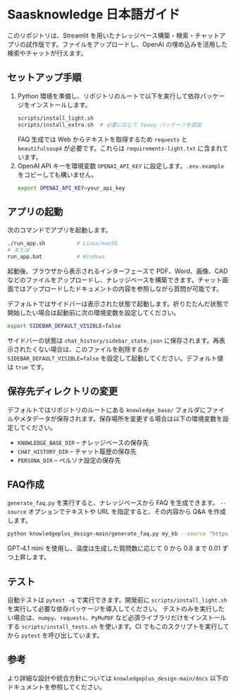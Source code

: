 # Saasknowledge 日本語ガイド

このリポジトリは、Streamlit を用いたナレッジベース構築・検索・チャットアプリの試作版です。ファイルをアップロードし、OpenAI の埋め込みを活用した検索やチャットが行えます。

## セットアップ手順

1. Python 環境を準備し、リポジトリのルートで以下を実行して依存パッケージをインストールします。
   ```bash
   scripts/install_light.sh
   scripts/install_extra.sh  # 必要に応じて heavy パッケージを追加
   ```
   FAQ 生成では Web からテキストを取得するため `requests` と
   `beautifulsoup4` が必要です。これらは `requirements-light.txt` に含まれています。
2. OpenAI API キーを環境変数 `OPENAI_API_KEY` に設定します。`.env.example` をコピーしても構いません。
   ```bash
   export OPENAI_API_KEY=your_api_key
   ```

## アプリの起動

次のコマンドでアプリを起動します。
```bash
./run_app.sh          # Linux/macOS
# または
run_app.bat           # Windows
```

起動後、ブラウザから表示されるインターフェースで PDF、Word、画像、CAD などのファイルをアップロードし、ナレッジベースを構築できます。チャット画面ではアップロードしたドキュメントの内容を参照しながら質問が可能です。

デフォルトではサイドバーは表示された状態で起動します。折りたたんだ状態で開始したい場合は起動前に次の環境変数を設定してください。

```bash
export SIDEBAR_DEFAULT_VISIBLE=false
```

サイドバーの状態は `chat_history/sidebar_state.json` に保存されます。再表示されたくない場合は、このファイルを削除するか `SIDEBAR_DEFAULT_VISIBLE=false` を設定して起動してください。デフォルト値は `true` です。

## 保存先ディレクトリの変更

デフォルトではリポジトリのルートにある `knowledge_base/` フォルダにファイルやメタデータが保存されます。保存場所を変更する場合は以下の環境変数を設定してください。

- `KNOWLEDGE_BASE_DIR` – ナレッジベースの保存先
- `CHAT_HISTORY_DIR` – チャット履歴の保存先
- `PERSONA_DIR` – ペルソナ設定の保存先

## FAQ作成

`generate_faq.py` を実行すると、ナレッジベースから FAQ を生成できます。
`--source` オプションでテキストや URL を指定すると、その内容から Q&A を作成します。

```bash
python knowledgeplus_design-main/generate_faq.py my_kb --source "https://example.com"
```

GPT‑4.1 mini を使用し、温度は生成した質問数に応じて 0 から 0.8 まで
0.01 ずつ上昇します。

## テスト

自動テストは `pytest -q` で実行できます。開発前に `scripts/install_light.sh` を実行して必要な依存パッケージを導入してください。
テストのみを実行したい場合は、`numpy`、`requests`、`PyMuPDF` など必須ライブラリだけをインストールする `scripts/install_tests.sh` を使います。CI でもこのスクリプトを実行してから `pytest` を呼び出しています。

## 参考

より詳細な設計や統合方針については `knowledgeplus_design-main/docs` 以下のドキュメントを参照してください。
